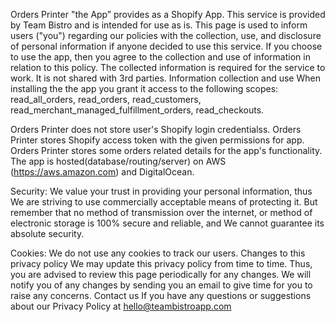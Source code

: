 Orders Printer "the App” provides as a Shopify App. This service is provided by Team Bistro and is intended for use as is. This page is used to inform users ("you") regarding our policies with the collection, use, and disclosure of personal information if anyone decided to use this service. If you choose to use the app, then you agree to the collection and use of information in relation to this policy. The collected information is required for the service to work. It is not shared with 3rd parties. Information collection and use When installing the the app you grant it access to the following scopes: read_all_orders, read_orders, read_customers, read_merchant_managed_fulfillment_orders, read_checkouts.

Orders Printer does not store user's Shopify login credentialss. Orders Printer stores Shopify access token with the given permissions for app. Orders Printer stores some orders related details for the app's functionality. The app is hosted(database/routing/server) on AWS (https://aws.amazon.com) and DigitalOcean.

Security: We value your trust in providing your personal information, thus We are striving to use commercially acceptable means of protecting it. But remember that no method of transmission over the internet, or method of electronic storage is 100% secure and reliable, and We cannot guarantee its absolute security.

Cookies: We do not use any cookies to track our users. Changes to this privacy policy We may update this privacy policy from time to time. Thus, you are advised to review this page periodically for any changes. We will notify you of any changes by sending you an email to give time for you to raise any concerns. Contact us If you have any questions or suggestions about our Privacy Policy at hello@teambistroapp.com

